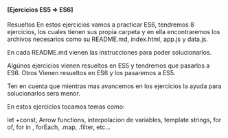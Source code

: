 #### [Ejercicios ES5 => ES6]
Resueltos
En estos ejercicios vamos a practicar ES6, tendremos 8 ejercicios, los cuales tienen sus propia carpeta y en ella encontraremos los archivos necesarios como su README.md, index.html, app.js y data.js.

En cada README.md vienen las instrucciones para poder solucionarlos. 

Algúnos ejercicios vienen resueltos en ES5 y tendremos que pasarlos a ES6. Otros Vienen resueltos en ES6 y los pasaremos a ES5. 

Ten en cuenta que mientras mas avancemos en los ejercicios la ayuda para solucionarlos sera menor. 

En estos ejercicios tocamos temas como: 

let +const,
Arrow functions,
interpolacion de variables,
template strings,
for of,
for in ,
forEach,
.map,
.filter,
etc...




